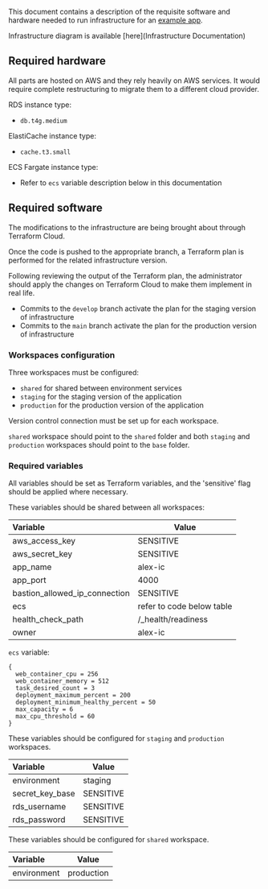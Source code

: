 This document contains a description of the requisite software and hardware needed to run infrastructure for an [example app](https://github.com/Nihisil/nimble-devops-ic-app).

Infrastructure diagram is available [here](Infrastructure Documentation)

## Required hardware

All parts are hosted on AWS and they rely heavily on AWS services. It would require complete restructuring to migrate them to a different cloud provider.

RDS instance type:
- `db.t4g.medium`

ElastiCache instance type:
- `cache.t3.small`

ECS Fargate instance type:
- Refer to `ecs` variable description below in this documentation

## Required software

The modifications to the infrastructure are being brought about through Terraform Cloud.

Once the code is pushed to the appropriate branch, a Terraform plan is performed for the related infrastructure version.

Following reviewing the output of the Terraform plan, the administrator should apply the changes on Terraform Cloud to make them implement in real life.

- Commits to the `develop` branch activate the plan for the staging version of infrastructure
- Commits to the `main` branch activate the plan for the production version of infrastructure

### Workspaces configuration

Three workspaces must be configured:
- `shared` for shared between environment services
- `staging` for the staging version of the application
- `production` for the production version of the application

Version control connection must be set up for each workspace.

`shared` workspace should point to the `shared` folder and both `staging` and `production` workspaces should point to the `base` folder.

### Required variables

All variables should be set as Terraform variables, and the 'sensitive' flag should be applied where necessary.

These variables should be shared between all workspaces:

| Variable                      | Value                     |
|:------------------------------|---------------------------|
| aws_access_key                | SENSITIVE                 |
| aws_secret_key                | SENSITIVE                 |
| app_name                      | alex-ic                   |
| app_port                      | 4000                      |
| bastion_allowed_ip_connection | SENSITIVE                 |
| ecs                           | refer to code below table |
| health_check_path             | /_health/readiness        |
| owner                         | alex-ic                   |

`ecs` variable:
```HCL
{
  web_container_cpu = 256
  web_container_memory = 512
  task_desired_count = 3
  deployment_maximum_percent = 200
  deployment_minimum_healthy_percent = 50
  max_capacity = 6
  max_cpu_threshold = 60
}
```

These variables should be configured for `staging` and `production` workspaces.

| Variable        | Value     |
|:----------------|-----------|
| environment     | staging   |
| secret_key_base | SENSITIVE |
| rds_username    | SENSITIVE |
| rds_password    | SENSITIVE |

These variables should be configured for `shared` workspace.

| Variable        | Value      |
|:----------------|------------|
| environment     | production |
